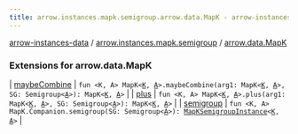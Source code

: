 ```yaml
---
title: arrow.instances.mapk.semigroup.arrow.data.MapK - arrow-instances-data
---
```


[arrow-instances-data](../../index.html) / [arrow.instances.mapk.semigroup](../index.html) / [arrow.data.MapK](./index.html)

### Extensions for arrow.data.MapK

| [maybeCombine](maybe-combine.html) | `fun <K, A> MapK<`[`K`](maybe-combine.html#K)`, `[`A`](maybe-combine.html#A)`>.maybeCombine(arg1: MapK<`[`K`](maybe-combine.html#K)`, `[`A`](maybe-combine.html#A)`>, SG: Semigroup<`[`A`](maybe-combine.html#A)`>): MapK<`[`K`](maybe-combine.html#K)`, `[`A`](maybe-combine.html#A)`>` |
| [plus](plus.html) | `fun <K, A> MapK<`[`K`](plus.html#K)`, `[`A`](plus.html#A)`>.plus(arg1: MapK<`[`K`](plus.html#K)`, `[`A`](plus.html#A)`>, SG: Semigroup<`[`A`](plus.html#A)`>): MapK<`[`K`](plus.html#K)`, `[`A`](plus.html#A)`>` |
| [semigroup](semigroup.html) | `fun <K, A> MapK.Companion.semigroup(SG: Semigroup<`[`A`](semigroup.html#A)`>): `[`MapKSemigroupInstance`](../../arrow.instances/-map-k-semigroup-instance/index.html)`<`[`K`](semigroup.html#K)`, `[`A`](semigroup.html#A)`>` |

